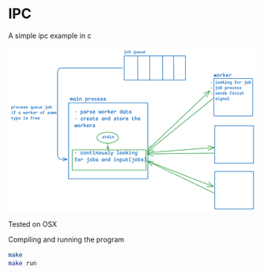 # IPC

A simple ipc example in c

![ipc-img](./ipc-c.png)

Tested on OSX

Compiling and running the program
```sh
make
make run
```
